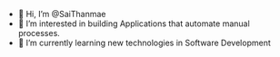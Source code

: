 - 👋 Hi, I’m @SaiThanmae
- 👀 I’m interested in building Applications that automate manual processes.
- 🌱 I’m currently learning new technologies in Software Development


<!---
SaiThanmae/SaiThanmae is a ✨ special ✨ repository because its `README.md` (this file) appears on your GitHub profile.
You can click the Preview link to take a look at your changes.
--->
